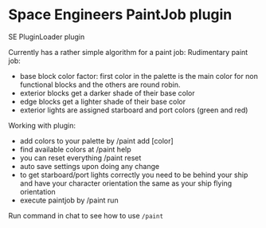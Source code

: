# Space Engineers PaintJob plugin

SE PluginLoader plugin

Currently has a rather simple algorithm for a paint job:
Rudimentary paint job:
- base block color factor: first color in the palette is the main color for non functional blocks and the others are round robin.
- exterior blocks get a darker shade of their base color
- edge blocks get a lighter shade of their base color
- exterior lights are assigned starboard and port colors (green and red)

Working with plugin:
- add colors to your palette by /paint add [color]
- find available colors at /paint help
- you can reset everything /paint reset
- auto save settings upon doing any change
- to get starboard/port lights correctly you need to be behind your ship and have your character orientation the same as your ship flying orientation
- execute paintjob by /paint run

Run command in chat to see how to use
```/paint```